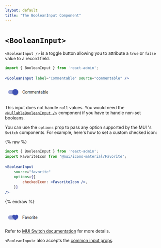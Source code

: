 ```yaml
---
layout: default
title: "The BooleanInput Component"
---
```


# `<BooleanInput>`

`<BooleanInput />` is a toggle button allowing you to attribute a `true` or `false` value to a record field.

```jsx
import { BooleanInput } from 'react-admin';

<BooleanInput label="Commentable" source="commentable" />
```

![BooleanInput](./img/boolean-input.png)

This input does not handle `null` values. You would need the [`<NullableBooleanInput />`](./NullableBooleanInput.md) component if you have to handle non-set booleans.

You can use the `options` prop to pass any option supported by the MUI 's `Switch` components. For example, here's how to set a custom checked icon:

{% raw %}
```jsx
import { BooleanInput } from 'react-admin';
import FavoriteIcon from '@mui/icons-material/Favorite';

<BooleanInput
    source="favorite"
    options={{
        checkedIcon: <FavoriteIcon />,
    }}
/>
```
{% endraw %}

![CustomBooleanInputCheckIcon](./img/custom-switch-icon.png)

Refer to [MUI Switch documentation](https://mui.com/api/switch) for more details.

`<BooleanInput>` also accepts the [common input props](./Inputs.md#common-input-props).
